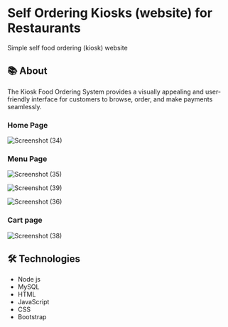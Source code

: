 # Self Ordering Kiosks (website) for Restaurants
Simple self food ordering (kiosk) website 
## 📚 About
The Kiosk Food Ordering System provides a visually appealing and user-friendly interface for customers to browse, order, and make payments seamlessly.
### Home Page
![Screenshot (34)](https://github.com/chaitanykishore/kiosk-project/assets/113979917/222c6df5-a536-41f1-99ab-ab5e8443d0b5)

### Menu Page
![Screenshot (35)](https://github.com/chaitanykishore/kiosk-project/assets/113979917/cb8d24ba-ac34-46ef-adae-e512b287399c)

![Screenshot (39)](https://github.com/chaitanykishore/kiosk-project/assets/113979917/416bf618-e429-4aba-a20b-9ebf1904d0cb)

![Screenshot (36)](https://github.com/chaitanykishore/kiosk-project/assets/113979917/9fa4fd64-580e-4b5a-8b94-b099835dea29)

### Cart page
![Screenshot (38)](https://github.com/chaitanykishore/kiosk-project/assets/113979917/6d2fba92-0152-44eb-be0a-37e07033b4b0)

## 🛠️ Technologies
- Node js
- MySQL
- HTML
- JavaScript
- CSS
- Bootstrap
